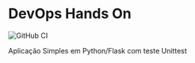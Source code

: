 # DevOps Hands On

![GitHub CI](https://github.com/main/devopslab/actions/workflows/pipeline.yml/badge.svg)

Aplicação Simples em Python/Flask com teste Unittest
